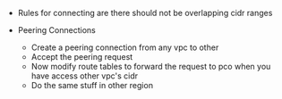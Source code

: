* Rules for connecting are there should not be overlapping cidr ranges

* Peering Connections
   * Create a peering connection from any vpc to other
   * Accept the peering request
   * Now modify route tables to forward the request to pco when you have access other vpc's cidr
   * Do the same stuff in other region